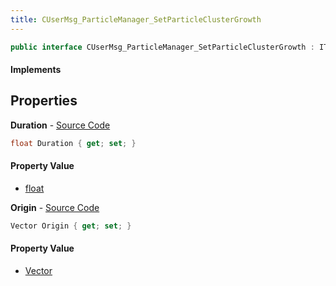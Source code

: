 ```yaml
---
title: CUserMsg_ParticleManager_SetParticleClusterGrowth
---
```


```csharp
public interface CUserMsg_ParticleManager_SetParticleClusterGrowth : ITypedProtobuf<CUserMsg_ParticleManager_SetParticleClusterGrowth>, INativeHandle
```

#### Implements

## Properties

**Duration** - [Source Code](https://github.com/swiftly-solution/swiftlys2/blob/master/managed/src/SwiftlyS2.Generated/Protobufs/Interfaces/CUserMsg_ParticleManager_SetParticleClusterGrowth.cs#L13)

```csharp
float Duration { get; set; }
```

#### Property Value

- [float](https://learn.microsoft.com/dotnet/api/system.single)

**Origin** - [Source Code](https://github.com/swiftly-solution/swiftlys2/blob/master/managed/src/SwiftlyS2.Generated/Protobufs/Interfaces/CUserMsg_ParticleManager_SetParticleClusterGrowth.cs#L16)

```csharp
Vector Origin { get; set; }
```

#### Property Value

- [Vector](/docs/api/shared/natives/vector)

